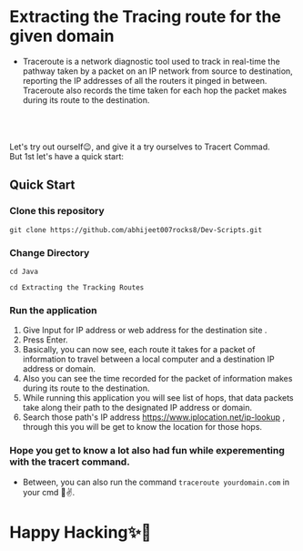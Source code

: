 # Extracting the Tracing route for the given domain

- Traceroute is a network diagnostic tool used to track in real-time the pathway taken by a packet on an IP network 
from source to destination, reporting the IP addresses of all the routers it pinged in between. 
Traceroute also records the time taken for each hop the packet makes during its route to the destination.
<br>
<br>
<br>
Let's try out ourself😉, and give it a try ourselves to Tracert Commad.
<br>
But 1st let's have a quick start:

## Quick Start
### Clone this repository
``` 
git clone https://github.com/abhijeet007rocks8/Dev-Scripts.git
```

### Change Directory
```
cd Java
```
```
cd Extracting the Tracking Routes

```

### Run the application

1. Give Input for IP address or web address for the destination site .
2. Press Enter.
3. Basically, you can now see, each route it takes for a packet of information to travel between a local computer and a destination IP address or domain.
4. Also you can see the time recorded for the packet of information makes during its route to the destination.
5. While running this application you will see list of hops, that data packets take along their path to the designated IP address or domain.
6. Search those path's IP address https://www.iplocation.net/ip-lookup , through this you will be get to know the location for those hops.

### Hope you get to know a lot also had fun while experementing with the tracert command.

- Between, you can also run the command `traceroute yourdomain.com` in your cmd 🙂✌.

# Happy Hacking✨🎉
